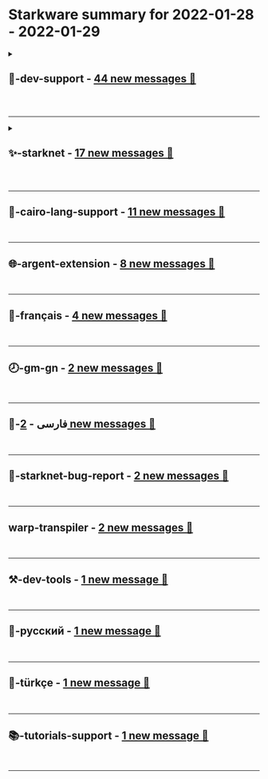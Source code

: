 # **Starkware** summary for **2022-01-28** - **2022-01-29**

<details>
<summary>

## **🤗-dev-support** - [44 new messages 📨](https://discord.com/channels/793094838509764618/793094838987128844)

</summary>

---


### 🔝 **Topics and related messages**

1. **cost, list, array**

    Julian Okuyiga --- *It's basically just allocating space for a continuous block (a "segment") of memory.  In that example, it's being used to store a list of the `Location*` structs* **&rarr;** [Discord Discussion](https://discord.com/channels/793094838509764618/793094838987128844/936772970305683506)

    RoboTeddy --- *if you wanted to get fancy you could maintain a list of deleted indices, and if it's non-empty when you're doing an insertion you could grab the last index off that list and put the value in that place.  if num_appends > num_deletes over the long run, then that free list would generally be small, and your list generally wouldn't have lots of holes in it. but maintaining that free list isn't free since it costs ya some storage writes* **&rarr;** [Discord Discussion](https://discord.com/channels/793094838509764618/793094838987128844/936765682404704306)

    RoboTeddy --- *reading is much cheaper than writing in starknet, so it may actually be "surprisingly" worthwhile to just leave the tombstones in place. but it does depend on how the numbers work out — if you know the ratio of reads/appends/deletes you could calculate it out* **&rarr;** [Discord Discussion](https://discord.com/channels/793094838509764618/793094838987128844/936765330729099324)

2. **cairo, stack deep, docs starknet**

    timothyyyy --- *so there is still some sort of stack too deep when you write a starknet contract?* **&rarr;** [Discord Discussion](https://discord.com/channels/793094838509764618/793094838987128844/937037530677792828)

    Gman --- *https://github.com/dydxprotocol/dydx-v3-python/blob/master/dydx3/modules/onboarding.py  dydx seems to derive a stark key from an eth signature. Does that mean anyone with that signature will be able to gain access to the dydx account and control it without further signatures / approvals?* **&rarr;** [Discord Discussion](https://discord.com/channels/793094838509764618/793094838987128844/936736372964864070)

    Gman --- *nvm I found the tutorial section* **&rarr;** [Discord Discussion](https://discord.com/channels/793094838509764618/793094838987128844/936726304928194630)

</details>

&nbsp;  

---

<details>
<summary>

## **✨-starknet** - [17 new messages 📨](https://discord.com/channels/793094838509764618/853954510515208192)

</summary>

---

### ↩️ **Messages with most replies**

* [2 ↩️] *Starknet commits to Ethereum every few hours right? In the worst case scenario where for some reason Starkware is told to shut all provers and verifiers, if your transaction doesn't get committed to L1 is it lost or can you still use the escape hatch and force include transactions?* **&rarr;** [Discord Discussion](https://discord.com/channels/793094838509764618/853954510515208192/936949351509524540)


---
</details>

&nbsp;  

---

## **🦅-cairo-lang-support** - [11 new messages 📨](https://discord.com/channels/793094838509764618/793094838987128843)
&nbsp;  

---

## **🌐-argent-extension** - [8 new messages 📨](https://discord.com/channels/793094838509764618/908663762150645770)
&nbsp;  

---

## **🥐-français** - [4 new messages 📨](https://discord.com/channels/793094838509764618/802928244139360306)
&nbsp;  

---

## **🕗-gm-gn** - [2 new messages 📨](https://discord.com/channels/793094838509764618/884341617992024105)
&nbsp;  

---

## **🍚-فارسی** - [2 new messages 📨](https://discord.com/channels/793094838509764618/912406778204012564)
&nbsp;  

---

## **🐞-starknet-bug-report** - [2 new messages 📨](https://discord.com/channels/793094838509764618/920304241376104488)
&nbsp;  

---

## **warp-transpiler** - [2 new messages 📨](https://discord.com/channels/793094838509764618/935889632124616765)
&nbsp;  

---

## **⚒-dev-tools** - [1 new message 📨](https://discord.com/channels/793094838509764618/894580545311359026)
&nbsp;  

---

## **🍯-русский** - [1 new message 📨](https://discord.com/channels/793094838509764618/895711335801819187)
&nbsp;  

---

## **🥙-türkçe** - [1 new message 📨](https://discord.com/channels/793094838509764618/899302454020177970)
&nbsp;  

---

## **📚-tutorials-support** - [1 new message 📨](https://discord.com/channels/793094838509764618/932633376563802152)
&nbsp;  

---

